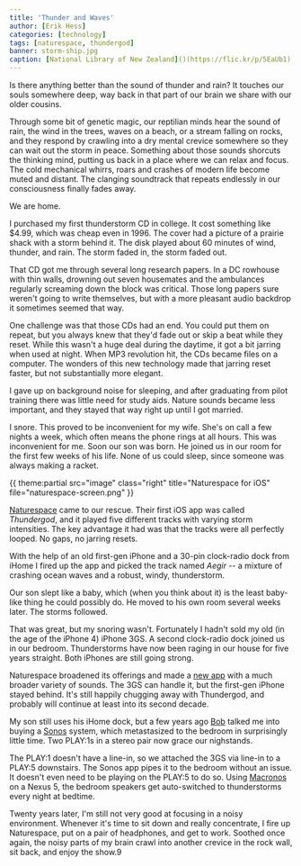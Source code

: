 ```yaml
---
title: 'Thunder and Waves'
author: [Erik Hess]
categories: [technology]
tags: [naturespace, thundergod]
banner: storm-ship.jpg
caption: [National Library of New Zealand]()(https://flic.kr/p/5EaUb1)
---
```


Is there anything better than the sound of thunder and rain? It touches our souls somewhere deep, way back in that part of our brain we share with our older cousins. 

Through some bit of genetic magic, our reptilian minds hear the sound of rain, the wind in the trees, waves on a beach, or a stream falling on rocks, and they respond by crawling into a dry mental crevice somewhere so they can wait out the storm in peace. Something about those sounds shorcuts the thinking mind, putting us back in a place where we can relax and focus. The cold mechanical whirrs, roars and crashes of modern life become muted and distant. The clanging soundtrack that repeats endlessly in our consciousness finally fades away. 

We are home.

I purchased my first thunderstorm CD in college. It cost something like $4.99, which was cheap even in 1996. The cover had a picture of a prairie shack with a storm behind it. The disk played about 60 minutes of wind, thunder, and rain. The storm faded in, the storm faded out.

That CD got me through several long research papers. In a DC rowhouse with thin walls, drowning out seven housemates and the ambulances regularly screaming down the block was critical. Those long papers sure weren't going to write themselves, but with a more pleasant audio backdrop it sometimes seemed that way.

One challenge was that those CDs had an end. You could put them on repeat, but you always knew that they'd fade out or skip a beat while they reset. While this wasn't a huge deal during the daytime, it got a bit jarring when used at night. When MP3 revolution hit, the CDs became files on a computer. The wonders of this new technology made that jarring reset faster, but not substantially more elegant. 

I gave up on background noise for sleeping, and after graduating from pilot training there was little need for study aids. Nature sounds became less important, and they stayed that way right up until I got married.

I snore. This proved to be inconvenient for my wife. She's on call a few nights a week, which often means the phone rings at all hours. This was inconvenient for me. Soon our son was born. He joined us in our room for the first few weeks of his life. None of us could sleep, since someone was always making a racket.

{{ theme:partial src="image" class="right" title="Naturespace for iOS" file="naturespace-screen.png" }}

[Naturespace][5] came to our rescue. Their first iOS app was called *Thundergod*, and it played five different tracks with varying storm intensities. The key advantage it had was that the tracks were all perfectly looped. No gaps, no jarring resets.

With the help of an old first-gen iPhone and a 30-pin clock-radio dock from iHome I fired up the app and picked the track named *Aegir* -- a mixture of crashing ocean waves and a robust, windy, thunderstorm.

Our son slept like a baby, which (when you think about it) is the least baby-like thing he could possibly do. He moved to his own room several weeks later. The storms followed.

That was great, but my snoring wasn't. Fortunately I hadn't sold my old (in the age of the iPhone 4) iPhone 3GS. A second clock-radio dock joined us in our bedroom. Thunderstorms have now been raging in our house for five years straight. Both iPhones are still going strong. 

Naturespace broadened its offerings and made a [new app][6] with a much broader variety of sounds. The 3GS can handle it, but the first-gen iPhone stayed behind. It's still happily chugging away with Thundergod, and probably will continue at least into its second decade.

My son still uses his iHome dock, but a few years ago [Bob][7] talked me into buying a [Sonos][8] system, which metastasized to the bedroom in surprisingly little time. Two PLAY:1s in a stereo pair now grace our nighstands. 

The PLAY:1 doesn't have a line-in, so we attached the 3GS via line-in to a PLAY:5 downstairs. The Sonos app pipes it to the bedroom without an issue. It doesn't even need to be playing on the PLAY:5 to do so. Using [Macronos][9] on a Nexus 5, the bedroom speakers get auto-switched to thunderstorms every night at bedtime.

Twenty years later, I'm still not very good at focusing in a noisy environment. Whenever it's time to sit down and really concentrate, I fire up Naturespace, put on a pair of headphones, and get to work. Soothed once again, the noisy parts of my brain crawl into another crevice in the rock wall, sit back, and enjoy the show.9

[5]:	http://www.naturespace.com/
[6]:	https://itunes.apple.com/app/naturespace-relax-meditate/id312618509?mt=8
[7]:	http://twitter.com/takitapart
[8]:	http://sonos.com
[9]:	https://play.google.com/store/apps/details?id=dk.youtec.android.macronos&hl=en